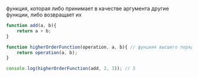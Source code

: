 функция, которая либо принимает в качестве аргумента другие функции, либо возвращает их

```js
function add(a, b){
	return a + b;
}

function higherOrderFunction(operation, a, b){ // фунцкия высшего порядка
	return operation(a, b);
}

console.log(higherOrderFunction(add, 2, 3)); // 5
```